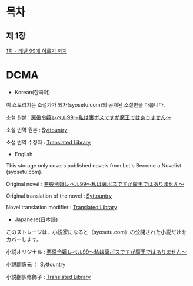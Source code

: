 # 목차
## 제 1장
[1화 - 레벨 99에 이르기 까지](https://github.com/TranslatedLibrary/Books/blob/main/%EC%95%85%EC%97%AD%20%EC%98%81%EC%95%A0%20%EB%A0%88%EB%B2%A8%2099/%EC%A0%9C%201%EC%9E%A5/1.html)






# DCMA
- Korean(한국어)

이 스토리지는 소설가가 되자(syosetu.com)의 공개된 소설만을 다룹니다.


소설 원본 : [悪役令嬢レベル99～私は裏ボスですが魔王ではありません～](https://ncode.syosetu.com/n0284ev)

소설 번역 원본 : [Syttountry](https://blog.naver.com/syttountry)

소설 번역 수정자 : [Translated Library](https://github.com/TranslatedLibrary)


- English

This storage only covers published novels from Let's Become a Novelist (syosetu.com).


Original novel : [悪役令嬢レベル99～私は裏ボスですが魔王ではありません～](https://ncode.syosetu.com/n0284ev)

Original translation of the novel : [Syttountry](https://blog.naver.com/syttountry)

Novel translation modifier : [Translated Library](https://github.com/TranslatedLibrary)


- Japanese(日本語)

このストレージは、小説家になると（syosetu.com）の公開された小説だけをカバーします。


小説オリジナル : [悪役令嬢レベル99～私は裏ボスですが魔王ではありません～](https://ncode.syosetu.com/n0284ev)

小説翻訳元 ： [Syttountry](https://blog.naver.com/syttountry)

小説翻訳修飾子 : [Translated Library](https://github.com/TranslatedLibrary)
